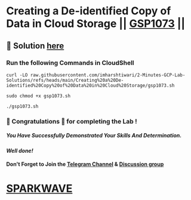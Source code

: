 # Creating a De-identified Copy of Data in Cloud Storage || [GSP1073](https://www.cloudskillsboost.google/focuses/47127?parent=catalog) ||

## 🔑 Solution [here](https://www.youtube.com/@sparkwave.01)

### Run the following Commands in CloudShell

```
curl -LO raw.githubusercontent.com/imharshtiwari/2-Minutes-GCP-Lab-Solutions/refs/heads/main/Creating%20a%20De-identified%20Copy%20of%20Data%20in%20Cloud%20Storage/gsp1073.sh

sudo chmod +x gsp1073.sh

./gsp1073.sh
```

### 🐼 Congratulations 🎉 for completing the Lab !

##### *You Have Successfully Demonstrated Your Skills And Determination.*

#### *Well done!*

#### Don't Forget to Join the [Telegram Channel](https://t.me/sparkwave.01) & [Discussion group](https://t.me/sparkwave.01chats)

# [SPARKWAVE](https://www.youtube.com/@sparkwave.01)
